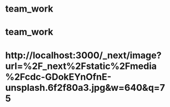 # team_work
# team_work
#  http://localhost:3000/_next/image?url=%2F_next%2Fstatic%2Fmedia%2Fcdc-GDokEYnOfnE-unsplash.6f2f80a3.jpg&w=640&q=75
